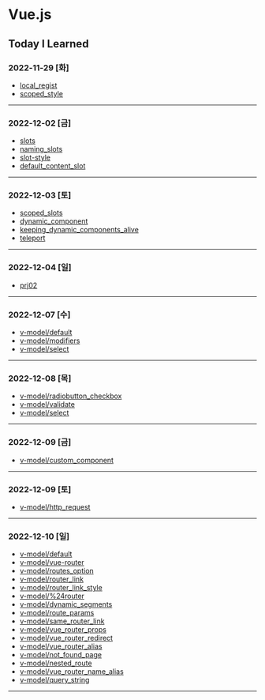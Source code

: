 # Vue.js

## Today I Learned

### 2022-11-29 [화]
- [local_regist](https://github.com/Jungsangjin0/til/blob/master/vue/component/02.local_regist.md)
- [scoped_style](https://github.com/Jungsangjin0/til/edit/master/vue/style/scoped_styles.md)
***
### 2022-12-02 [금]
- [slots](https://github.com/Jungsangjin0/Today_I_Learned/blob/master/vue/slots/slots.md)
- [naming_slots](https://github.com/Jungsangjin0/Today_I_Learned/blob/master/vue/slots/naming_slots.md)
- [slot-style](https://github.com/Jungsangjin0/Today_I_Learned/tree/master/vue/slots/slot_style.md)
- [default_content_slot](https://github.com/Jungsangjin0/Today_I_Learned/blob/master/vue/slots/default_content_slot.md)
***
### 2022-12-03 [토]
- [scoped_slots](https://github.com/Jungsangjin0/Today_I_Learned/blob/master/vue/slots/scoped_slots.md)
- [dynamic_component](https://github.com/xxx-sj/Today_I_Learned/blob/master/vue/component/dynamic_components.md)
- [keeping_dynamic_components_alive](https://github.com/xxx-sj/Today_I_Learned/blob/master/vue/dynamic_components/keeping_dynamic_components_alive.md)
- [teleport](https://github.com/xxx-sj/Today_I_Learned/blob/master/vue/teleport/teleport.md)
* * *
### 2022-12-04 [일]
- [prj02](https://github.com/xxx-sj/Today_I_Learned/tree/master/vue/prj2/resource_app)
* * *
### 2022-12-07 [수]
- [v-model/default](https://github.com/xxx-sj/Today_I_Learned/blob/master/vue/v-model/default.md)
- [v-model/modifiers](https://github.com/xxx-sj/Today_I_Learned/blob/master/vue/v-model/modifiers.md)
- [v-model/select](https://github.com/xxx-sj/Today_I_Learned/blob/master/vue/v-model/select.md)
* * *
### 2022-12-08 [목]
- [v-model/radiobutton_checkbox](https://github.com/xxx-sj/Today_I_Learned/blob/master/vue/v-model/radiobutton_checkbox.md)
- [v-model/validate](https://github.com/xxx-sj/Today_I_Learned/blob/master/vue/v-model/validate.md)
- [v-model/select](https://github.com/xxx-sj/Today_I_Learned/blob/master/vue/v-model/select.md)
* * *
### 2022-12-09 [금]
- [v-model/custom_component](https://github.com/xxx-sj/Today_I_Learned/blob/master/vue/v-model/custom_component.md)
* * *
### 2022-12-09 [토]
- [v-model/http_request](https://github.com/xxx-sj/Today_I_Learned/tree/master/vue/http)
* * *
### 2022-12-10 [일]
- [v-model/default](https://github.com/xxx-sj/Today_I_Learned/blob/master/vue/vue_router/default.md)
- [v-model/vue-router](https://github.com/xxx-sj/Today_I_Learned/blob/master/vue/vue_router/vue-router.md)
- [v-model/routes_option](https://github.com/xxx-sj/Today_I_Learned/blob/master/vue/vue_router/routes_option.md)
- [v-model/router_link](https://github.com/xxx-sj/Today_I_Learned/blob/master/vue/vue_router/router_link.md)
- [v-model/router_link_style](https://github.com/xxx-sj/Today_I_Learned/blob/master/vue/vue_router/router_link_style.md)
- [v-model/%24router](https://github.com/xxx-sj/Today_I_Learned/blob/master/vue/vue_router/%24router.md)
- [v-model/dynamic_segments](https://github.com/xxx-sj/Today_I_Learned/blob/master/vue/vue_router/dynamic_segments.md)
- [v-model/route_params](https://github.com/xxx-sj/Today_I_Learned/blob/master/vue/vue_router/route_params.md)
- [v-model/same_router_link](https://github.com/xxx-sj/Today_I_Learned/blob/master/vue/vue_router/same_router_link.md)
- [v-model/vue_router_props](https://github.com/xxx-sj/Today_I_Learned/blob/master/vue/vue_router/vue_router_props.md)
- [v-model/vue_router_redirect](https://github.com/xxx-sj/Today_I_Learned/blob/master/vue/vue_router/vue_router_redirect.md)
- [v-model/vue_router_alias](https://github.com/xxx-sj/Today_I_Learned/blob/master/vue/vue_router/vue_router_alias.md)
- [v-model/not_found_page](https://github.com/xxx-sj/Today_I_Learned/blob/master/vue/vue_router/not_found_page.md)
- [v-model/nested_route](https://github.com/xxx-sj/Today_I_Learned/blob/master/vue/vue_router/nested_route.md)
- [v-model/vue_router_name_alias](https://github.com/xxx-sj/Today_I_Learned/blob/master/vue/vue_router/vue_router_name_alias.md)
- [v-model/query_string](https://github.com/xxx-sj/Today_I_Learned/blob/master/vue/vue_router/query_string.md)
* * *
